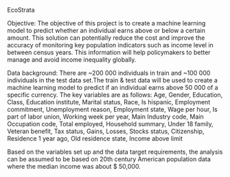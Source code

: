 EcoStrata

Objective:
The objective of this project is to create a machine learning model to predict whether an individual earns above or below a certain amount. This solution can potentially reduce the cost and improve the accuracy of monitoring key population 
indicators such as income level in between census years. This information will help policymakers to better manage and avoid income inequality globally.

Data background:
There are ~200 000 individuals in train and ~100 000 individuals in the test data set.The train & test data will be used to create a machine learning model to predict if an individual earns above 50 000 of a specific currency.
The key variables are as follows:
Age, Gender, Education, Class, Education institute, Marital status, Race, Is hispanic, Employment commitment, Unemployment reason, Employment state, Wage per hour, Is part of labor union, Working week per year, Main Industry code, Main Occupation code, Total employed, Household summary, Under 18 family, Veteran benefit, Tax status, Gains, Losses, Stocks status, Citizenship, Residence 1 year ago, Old residence state, Income above limit

Based on the variables set up and the data target requirements, the analysis can be assumed to be based on 20th century American population data where the median income was about $ 50,000.

